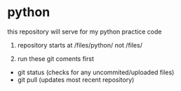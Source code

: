 # python
this repository will serve for my python practice code 

1. repository starts at
/files/python/ not /files/

2. run these git coments first
- git status (checks for any uncommited/uploaded files)
- git pull (updates most recent repository)
